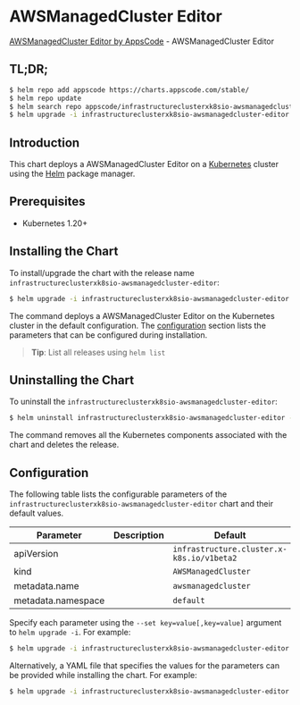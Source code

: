 # AWSManagedCluster Editor

[AWSManagedCluster Editor by AppsCode](https://appscode.com) - AWSManagedCluster Editor

## TL;DR;

```bash
$ helm repo add appscode https://charts.appscode.com/stable/
$ helm repo update
$ helm search repo appscode/infrastructureclusterxk8sio-awsmanagedcluster-editor --version=v0.18.0
$ helm upgrade -i infrastructureclusterxk8sio-awsmanagedcluster-editor appscode/infrastructureclusterxk8sio-awsmanagedcluster-editor -n default --create-namespace --version=v0.18.0
```

## Introduction

This chart deploys a AWSManagedCluster Editor on a [Kubernetes](http://kubernetes.io) cluster using the [Helm](https://helm.sh) package manager.

## Prerequisites

- Kubernetes 1.20+

## Installing the Chart

To install/upgrade the chart with the release name `infrastructureclusterxk8sio-awsmanagedcluster-editor`:

```bash
$ helm upgrade -i infrastructureclusterxk8sio-awsmanagedcluster-editor appscode/infrastructureclusterxk8sio-awsmanagedcluster-editor -n default --create-namespace --version=v0.18.0
```

The command deploys a AWSManagedCluster Editor on the Kubernetes cluster in the default configuration. The [configuration](#configuration) section lists the parameters that can be configured during installation.

> **Tip**: List all releases using `helm list`

## Uninstalling the Chart

To uninstall the `infrastructureclusterxk8sio-awsmanagedcluster-editor`:

```bash
$ helm uninstall infrastructureclusterxk8sio-awsmanagedcluster-editor -n default
```

The command removes all the Kubernetes components associated with the chart and deletes the release.

## Configuration

The following table lists the configurable parameters of the `infrastructureclusterxk8sio-awsmanagedcluster-editor` chart and their default values.

|     Parameter      | Description |                       Default                        |
|--------------------|-------------|------------------------------------------------------|
| apiVersion         |             | <code>infrastructure.cluster.x-k8s.io/v1beta2</code> |
| kind               |             | <code>AWSManagedCluster</code>                       |
| metadata.name      |             | <code>awsmanagedcluster</code>                       |
| metadata.namespace |             | <code>default</code>                                 |


Specify each parameter using the `--set key=value[,key=value]` argument to `helm upgrade -i`. For example:

```bash
$ helm upgrade -i infrastructureclusterxk8sio-awsmanagedcluster-editor appscode/infrastructureclusterxk8sio-awsmanagedcluster-editor -n default --create-namespace --version=v0.18.0 --set apiVersion=infrastructure.cluster.x-k8s.io/v1beta2
```

Alternatively, a YAML file that specifies the values for the parameters can be provided while
installing the chart. For example:

```bash
$ helm upgrade -i infrastructureclusterxk8sio-awsmanagedcluster-editor appscode/infrastructureclusterxk8sio-awsmanagedcluster-editor -n default --create-namespace --version=v0.18.0 --values values.yaml
```
